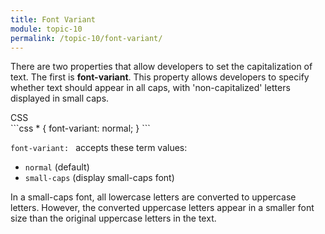 ```yaml
---
title: Font Variant
module: topic-10
permalink: /topic-10/font-variant/
---
```


<div class="divider-heading"></div>

There are two properties that allow developers to set the capitalization of text. The first is **font-variant**. This property allows developers to specify whether text should appear in all caps, with 'non-capitalized' letters displayed in small caps.

<div class="code-heading">
  <span class="css">CSS</span>
</div>
```css
* {
  font-variant: normal;
}
```

`font-variant: ` accepts these term values:

- `normal` (default)
- `small-caps` (display small-caps font)


In a small-caps font, all lowercase letters are converted to uppercase letters. However, the converted uppercase letters appear in a smaller font size than the original uppercase letters in the text.

<div class="codepen-embed">
  <p data-height="400" data-theme-id="30567" data-slug-hash="MWeJZYb" data-default-tab="css,result" data-user="retrog4m3r" data-embed-version="2" data-pen-title="Font-Variant (Toggle)" class="codepen"></p>
</div>

<!--<div class="codepen-embed">
  <p data-height="400" data-theme-id="30567" data-slug-hash="zPYBow" data-default-tab="css,result" data-user="Media-Ed-Online" data-embed-version="2" data-pen-title="[Topic-08] Caps & Cases, Pt. 1" class="codepen"></p>
</div>-->
